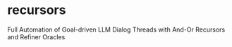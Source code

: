 # recursors
Full Automation of Goal-driven LLM Dialog Threads with And-Or Recursors and Refiner Oracles
